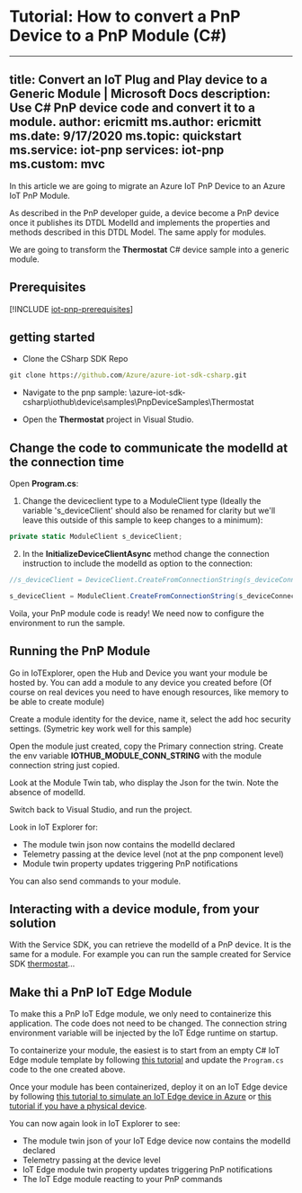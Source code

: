 # Tutorial: How to convert a PnP Device to a PnP Module (C#)

---

title: Convert an IoT Plug and Play device to a Generic Module | Microsoft Docs
description: Use C# PnP device code and convert it to a module.
author: ericmitt
ms.author: ericmitt
ms.date: 9/17/2020
ms.topic: quickstart
ms.service: iot-pnp
services: iot-pnp
ms.custom: mvc
---

In this article we are going to migrate an Azure IoT PnP Device to an Azure IoT PnP Module.

As described in the PnP developer guide, a device become a PnP device once it publishes its DTDL ModelId and implements the properties and methods described in this DTDL Model. The same apply for modules.

We are going to transform the **Thermostat** C# device sample into a generic module.

## Prerequisites

[!INCLUDE [iot-pnp-prerequisites](../../includes/iot-pnp-prerequisites.md)]

## getting started

- Clone the CSharp SDK Repo

```cmd
git clone https://github.com/Azure/azure-iot-sdk-csharp.git
```

- Navigate to the pnp sample:  <yourclone>\azure-iot-sdk-csharp\iothub\device\samples\PnpDeviceSamples\Thermostat

- Open the  **Thermostat** project in Visual Studio.

## Change the code to communicate the modelId at the connection time

Open **Program.cs**:

  1. Change the deviceclient type to a ModuleClient type (Ideally the variable 's_deviceClient' should also be renamed for clarity but we'll leave this outside of this sample to keep changes to a minimum):

  ```csharp
  private static ModuleClient s_deviceClient;
  ```

  2. In the **InitializeDeviceClientAsync** method change the connection instruction to include the modelId as option to the connection:

  ```csharp
  //s_deviceClient = DeviceClient.CreateFromConnectionString(s_deviceConnectionString, TransportType.Mqtt, options);

  s_deviceClient = ModuleClient.CreateFromConnectionString(s_deviceConnectionString, TransportType.Mqtt, options);
  ```

Voila, your PnP module code is ready! We need now to configure the environment to run the sample.

## Running the PnP Module

Go in IoTExplorer, open the Hub and Device you want your module be hosted by. You can add a module to any device you created before (Of course on real devices you need to have enough resources, like memory to be able to create module)

Create a module identity for the device, name it, select the add hoc security settings. (Symetric key work well for this sample)

Open the module just created, copy the Primary connection string. Create the env variable **IOTHUB_MODULE_CONN_STRING** with the module connection string just copied.

Look at the Module Twin tab, who display the Json for the twin. Note the absence of modelId.

Switch back to Visual Studio, and run the project.

Look in IoT Explorer for:

- The module twin json now contains the modelId declared
- Telemetry passing at the device level (not at the pnp component level)
- Module twin property updates triggering PnP notifications

You can also send commands to your module.

## Interacting with a device module, from your solution

With the Service SDK, you can retrieve the modelId of a PnP device. It is the same for a module.
For example you can run the sample created for Service SDK [thermostat](link)...


## Make thi a PnP IoT Edge Module

To make this a PnP IoT Edge module, we only need to containerize this application. The code does not need to be changed. The connection string environment variable will be injected by the IoT Edge runtime on startup.

To containerize your module, the easiest is to start from an empty C# IoT Edge module template by following [this tutorial](https://docs.microsoft.com/en-us/azure/iot-edge/how-to-visual-studio-develop-module) and update the `Program.cs` code to the one created above.

Once your module has been containerized, deploy it on an IoT Edge device by following [this tutorial to simulate an IoT Edge device in Azure](https://docs.microsoft.com/en-us/azure/iot-edge/how-to-install-iot-edge-ubuntuvm) or [this tutorial if you have a physical device](https://docs.microsoft.com/en-us/azure/iot-edge/how-to-install-iot-edge-linux).

You can now again look in IoT Explorer to see:
- The module twin json of your IoT Edge device now contains the modelId declared
- Telemetry passing at the device level
- IoT Edge module twin property updates triggering PnP notifications
- The IoT Edge module reacting to your PnP commands


